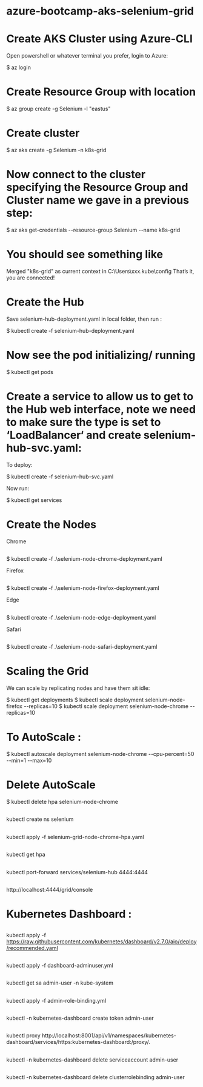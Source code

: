 # azure-bootcamp-aks-selenium-grid

# Create AKS Cluster using Azure-CLI
Open powershell or whatever terminal you prefer, login to Azure: 

$ az login

# Create Resource Group with location

$ az group create -g Selenium -l "eastus"

# Create cluster

$ az aks create -g Selenium -n k8s-grid

# Now connect to the cluster specifying the Resource Group and Cluster name we gave in a previous step:

$ az aks get-credentials --resource-group Selenium --name k8s-grid

# You should see something like 
Merged "k8s-grid" as current context in C:\Users\xxx\.kube\config
That’s it, you are connected!

# Create the Hub
Save selenium-hub-deployment.yaml in local folder, then run :

$ kubectl create -f selenium-hub-deployment.yaml

# Now see the pod initializing/ running

$ kubectl get pods 

# Create a service to allow us to get to the Hub web interface, note we need to make sure the type is set to ‘LoadBalancer‘ and create selenium-hub-svc.yaml:
To deploy:  

$ kubectl create -f selenium-hub-svc.yaml

Now run:

$ kubectl get services

# Create the Nodes

Chrome
##
$ kubectl create -f .\selenium-node-chrome-deployment.yaml 

Firefox
##
$ kubectl create -f .\selenium-node-firefox-deployment.yaml 

Edge
##
$ kubectl create -f .\selenium-node-edge-deployment.yaml 

Safari
##
$ kubectl create -f .\selenium-node-safari-deployment.yaml 

# Scaling the Grid
We can scale by replicating nodes and have them sit idle:

$ kubectl get deployments
$ kubectl scale deployment selenium-node-firefox --replicas=10
$ kubectl scale deployment selenium-node-chrome --replicas=10

# To AutoScale :

$ kubectl autoscale deployment selenium-node-chrome --cpu-percent=50 --min=1 --max=10

# Delete AutoScale
$ kubectl delete hpa selenium-node-chrome
##
kubectl create ns selenium
##
kubectl apply -f selenium-grid-node-chrome-hpa.yaml
##
kubectl get hpa
##
kubectl port-forward services/selenium-hub 4444:4444
##
http://localhost:4444/grid/console

# Kubernetes Dashboard :

##
kubectl apply -f https://raw.githubusercontent.com/kubernetes/dashboard/v2.7.0/aio/deploy/recommended.yaml
##
kubectl apply -f dashboard-adminuser.yml
##
kubectl get sa admin-user -n kube-system
##
kubectl apply -f admin-role-binding.yml
##
kubectl -n kubernetes-dashboard create token admin-user
##
kubectl proxy
http://localhost:8001/api/v1/namespaces/kubernetes-dashboard/services/https:kubernetes-dashboard:/proxy/.

##
kubectl -n kubernetes-dashboard delete serviceaccount admin-user
##
kubectl -n kubernetes-dashboard delete clusterrolebinding admin-user
